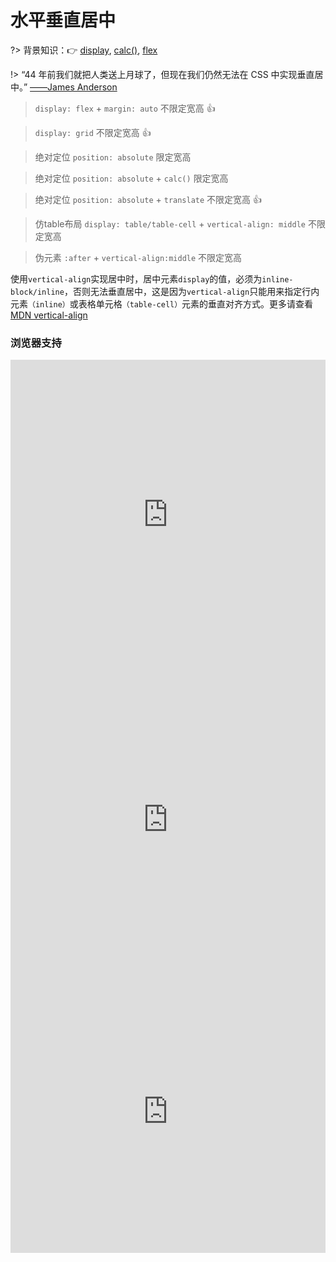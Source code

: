 
# 水平垂直居中

?> 背景知识：:point_right: [display](https://developer.mozilla.org/zh-CN/docs/Web/CSS/display), [calc()](https://developer.mozilla.org/zh-CN/docs/Web/CSS/calc), [flex](https://developer.mozilla.org/zh-CN/docs/Web/CSS/flex)

!> “44 年前我们就把人类送上月球了，但现在我们仍然无法在 CSS 中实现垂直居中。”        [——James Anderson](/centering-known)

> `display: flex` + `margin: auto` 不限定宽高 :thumbsup:

<vuep template="#flex"></vuep>

<script v-pre type="text/x-template" id="flex">
<style>
  main{
    width: 100%;
    min-height: 152px;
    display: flex;
  }
  main > span {
    background: #b4a078;
    color: white;
    margin: auto;
    padding: .3em 1em .5em;
    border-radius: 3px;
    box-shadow: 0 0 .5em #b4a078;
  }
</style>
<template>
  <main>
    <span>Center me, please!</span>
  </main>
</template>
<script>  
</script>
</script>

> `display: grid` 不限定宽高 :thumbsup:

<vuep template="#grid"></vuep>

<script v-pre type="text/x-template" id="grid">
<style>
  main{
    width: 100%;
    min-height: 152px;
    display: grid;
    justify-content: center;
    align-items: center;
  }
  main > span {
    background: #b4a078;
    color: white;
    padding: .3em 1em .5em;
    border-radius: 3px;
    box-shadow: 0 0 .5em #b4a078;
  }
</style>
<template>
  <main>
    <span>Center me, please!</span>
  </main>
</template>
<script>  
</script>
</script>

> 绝对定位 `position: absolute` 限定宽高

<vuep template="#position"></vuep>

<script v-pre type="text/x-template" id="position">
<style>
  main{
    width: 100%;
    min-height: 152px;
    display: flex;
  }
  main > span {
    position: absolute;
    top: 50%; left: 50%;
    background: #b4a078;
    color: white;
    padding: .3em 1em .5em;
    border-radius: 3px;
    box-shadow: 0 0 .5em #b4a078;
    margin-top: -16px;
    margin-left: -72px;
  }
</style>
<template>
  <main>
    <span>Center me, please!</span>
  </main>
</template>
<script>  
</script>
</script>

> 绝对定位 `position: absolute` + `calc()` 限定宽高

<vuep template="#calc"></vuep>

<script v-pre type="text/x-template" id="calc">
<style>
  main{
    width: 100%;
    min-height: 152px;
    display: flex;
  }
  main > span {
    position: absolute;
    top: calc(50% - 16px); 
    left: calc(50% - 72px);
    background: #b4a078;
    color: white;
    padding: .3em 1em .5em;
    border-radius: 3px;
    box-shadow: 0 0 .5em #b4a078;
  }
</style>
<template>
  <main>
    <span>Center me, please!</span>
  </main>
</template>
<script>  
</script>
</script>

> 绝对定位 `position: absolute` + `translate` 不限定宽高 :thumbsup:

<vuep template="#translate"></vuep>

<script v-pre type="text/x-template" id="translate">
<style>
  main{
    width: 100%;
    min-height: 152px;
    display: flex;
  }
  main > span {
    position: absolute;
    top: 50%; left: 50%;
    background: #b4a078;
    color: white;
    padding: .3em 1em .5em;
    border-radius: 3px;
    box-shadow: 0 0 .5em #b4a078;
    transform: translate(-50%, -50%);
  }
</style>
<template>
  <main>
    <span>Center me, please!</span>
  </main>
</template>
<script>  
</script>
</script>

> 仿table布局 `display: table/table-cell` + `vertical-align: middle` 不限定宽高

<vuep template="#table"></vuep>

<script v-pre type="text/x-template" id="table">
<style>
  main {
    width: 100%;
    height: 152px;
    display: table;
  }
  main > div {
    display: table-cell;
    text-align: center;
    vertical-align: middle;
  }
  main > div > span {
    width: 50%;
    background: #b4a078;
    color: white;
    padding: .3em 1em .5em;
    border-radius: 3px;
    box-shadow: 0 0 .5em #b4a078;
  }
</style>
<template>
  <main>
    <div><span>Center me, please!</span></div>
  </main>
</template>
<script>  
</script>
</script>

> 伪元素 `:after` + `vertical-align:middle` 不限定宽高

<vuep template="#after"></vuep>

<script v-pre type="text/x-template" id="after">
<style>
  main {
    width: 100%;
    height: 152px;
    text-align: center;
  }
  main::after {
    content:'';
    display: inline-block;
    height: 100%;
    vertical-align: middle;
  }
  main > span {
    /* display: inline-block;
    vertical-align: middle; */
    background: #b4a078;
    color: white;
    padding: .3em 1em .5em;
    border-radius: 3px;
    box-shadow: 0 0 .5em #b4a078;
  }
</style>
<template>
  <main>
    <span>Center me, please!</span>
  </main>
</template>
<script>  
</script>
</script>

使用`vertical-align`实现居中时，居中元素`display`的值，必须为`inline-block/inline`，否则无法垂直居中，这是因为`vertical-align`只能用来指定行内元素`（inline）`或表格单元格`（table-cell）`元素的垂直对齐方式。更多请查看[MDN vertical-align](https://developer.mozilla.org/zh-CN/docs/Web/CSS/vertical-align)

### 浏览器支持

<iframe src="https://caniuse.bitsofco.de/embed/index.html?feat=calc&amp;periods=future_2,future_1,current,past_1,past_2,past_3" frameborder="0" width="100%" height="496px"></iframe>

<iframe src="https://caniuse.bitsofco.de/embed/index.html?feat=flexbox&amp;periods=future_1,current,past_1,past_2,past_3&amp;accessible-colours=false" frameborder="0" width="100%" height="480px"></iframe>

<iframe src="https://caniuse.bitsofco.de/embed/index.html?feat=css-grid&amp;periods=future_1,current,past_1,past_2,past_3&amp;accessible-colours=false" frameborder="0" width="100%" height="453px"></iframe>